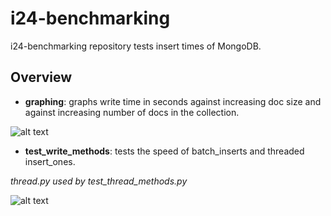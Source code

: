 # i24-benchmarking

i24-benchmarking repository tests insert times of MongoDB.

## Overview
- **graphing**: graphs write time in seconds against  increasing doc size and against increasing number of docs in the collection.

![alt text](https://github.com/lisaliuu/i24-benchmarking-inserts/blob/main/graphs/insert_one_graph.png)

- **test_write_methods**: tests the speed of batch_inserts and threaded insert_ones.

*thread.py used by test_thread_methods.py*

![alt text](https://github.com/lisaliuu/i24-benchmarking-inserts/blob/main/graphs/dif_methods_graph.png)